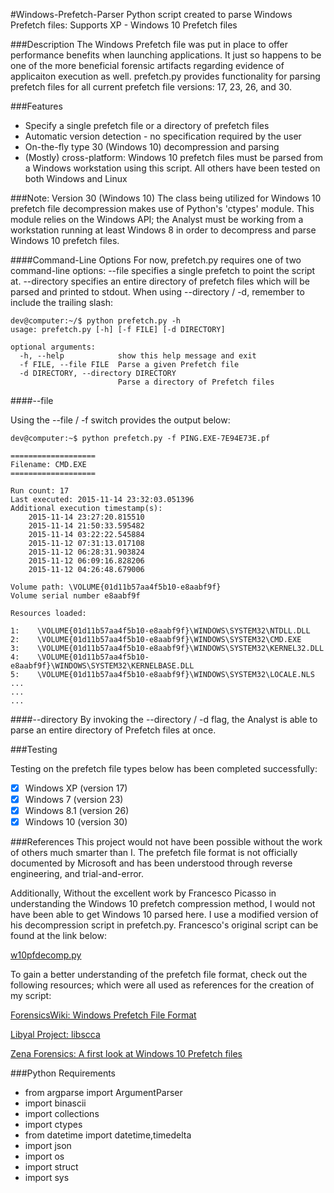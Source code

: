 #Windows-Prefetch-Parser
Python script created to parse Windows Prefetch files: Supports XP - Windows 10 Prefetch files

###Description
The Windows Prefetch file was put in place to offer performance benefits when launching applications. It just so happens to be one of the more beneficial forensic artifacts regarding evidence of applicaiton execution as well. prefetch.py provides functionality for parsing prefetch files for all current prefetch file versions: 17, 23, 26, and 30.

###Features

* Specify a single prefetch file or a directory of prefetch files
* Automatic version detection - no specification required by the user
* On-the-fly type 30 (Windows 10) decompression and parsing
* (Mostly) cross-platform: Windows 10 prefetch files must be parsed from a Windows workstation using this script. All others have been tested on both Windows and Linux

###Note: Version 30 (Windows 10)
The class being utilized for Windows 10 prefetch file decompression makes use of Python's 'ctypes' module. This module relies on the Windows API; the Analyst must be working from a workstation running at least Windows 8 in order to decompress and parse Windows 10 prefetch files.

####Command-Line Options
For now, prefetch.py requires one of two command-line options: --file specifies a single prefetch to point the script at. --directory specifies an entire directory of prefetch files which will be parsed and printed to stdout. When using --directory / -d, remember to include the trailing slash:

```
dev@computer:~/$ python prefetch.py -h
usage: prefetch.py [-h] [-f FILE] [-d DIRECTORY]

optional arguments:
  -h, --help            show this help message and exit
  -f FILE, --file FILE  Parse a given Prefetch file
  -d DIRECTORY, --directory DIRECTORY
                        Parse a directory of Prefetch files
```

####--file

Using the --file / -f switch provides the output below:

```
dev@computer:~$ python prefetch.py -f PING.EXE-7E94E73E.pf

===================
Filename: CMD.EXE
===================

Run count: 17
Last executed: 2015-11-14 23:32:03.051396
Additional execution timestamp(s):
    2015-11-14 23:27:20.815510
    2015-11-14 21:50:33.595482
    2015-11-14 03:22:22.545884
    2015-11-12 07:31:13.017108
    2015-11-12 06:28:31.903824
    2015-11-12 06:09:16.828206
    2015-11-12 04:26:48.679006

Volume path: \VOLUME{01d11b57aa4f5b10-e8aabf9f}
Volume serial number e8aabf9f

Resources loaded:

1:    \VOLUME{01d11b57aa4f5b10-e8aabf9f}\WINDOWS\SYSTEM32\NTDLL.DLL
2:    \VOLUME{01d11b57aa4f5b10-e8aabf9f}\WINDOWS\SYSTEM32\CMD.EXE
3:    \VOLUME{01d11b57aa4f5b10-e8aabf9f}\WINDOWS\SYSTEM32\KERNEL32.DLL
4:    \VOLUME{01d11b57aa4f5b10-e8aabf9f}\WINDOWS\SYSTEM32\KERNELBASE.DLL
5:    \VOLUME{01d11b57aa4f5b10-e8aabf9f}\WINDOWS\SYSTEM32\LOCALE.NLS
...
...
...
```

####--directory
By invoking the --directory / -d flag, the Analyst is able to parse an entire directory of Prefetch files at once.


###Testing

Testing on the prefetch file types below has been completed successfully:

- [x] Windows XP (version 17)
- [x] Windows 7 (version 23)
- [x] Windows 8.1 (version 26)
- [x] Windows 10 (version 30)

###References
This project would not have been possible without the work of others much smarter than I. The prefetch file format is not officially documented by Microsoft and has been understood through reverse engineering, and trial-and-error. 

Additionally, Without the excellent work by Francesco Picasso in understanding the Windows 10 prefetch compression method, I would not have been able to get Windows 10 parsed here. I use a modified version of his decompression script in prefetch.py. Francesco's original script can be found at the link below:

[w10pfdecomp.py](https://github.com/dfirfpi/hotoloti/blob/master/sas/w10pfdecomp.py)

To gain a better understanding of the prefetch file format, check out the following resources; which were all used as references for the creation of my script:

[ForensicsWiki: Windows Prefetch File Format](http://www.forensicswiki.org/wiki/Windows_Prefetch_File_Format)

[Libyal Project: libscca ](https://github.com/libyal/libscca/blob/master/documentation/Windows%20Prefetch%20File%20(PF)%20format.asciidoc)

[Zena Forensics: A first look at Windows 10 Prefetch files](http://blog.digital-forensics.it/2015/06/a-first-look-at-windows-10-prefetch.html)

###Python Requirements

* from argparse import ArgumentParser
* import binascii
* import collections
* import ctypes
* from datetime import datetime,timedelta
* import json
* import os
* import struct
* import sys